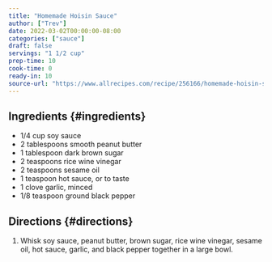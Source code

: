 ```yaml
---
title: "Homemade Hoisin Sauce"
author: ["Trev"]
date: 2022-03-02T00:00:00-08:00
categories: ["sauce"]
draft: false
servings: "1 1/2 cup"
prep-time: 10
cook-time: 0
ready-in: 10
source-url: "https://www.allrecipes.com/recipe/256166/homemade-hoisin-sauce/"
---
```


## Ingredients {#ingredients}

-   1/4 cup soy sauce
-   2 tablespoons smooth peanut butter
-   1 tablespoon dark brown sugar
-   2 teaspoons rice wine vinegar
-   2 teaspoons sesame oil
-   1 teaspoon hot sauce, or to taste
-   1 clove garlic, minced
-   1/8 teaspoon ground black pepper


## Directions {#directions}

1.  Whisk soy sauce, peanut butter, brown sugar, rice wine vinegar, sesame oil, hot sauce, garlic, and black pepper together in a large bowl.